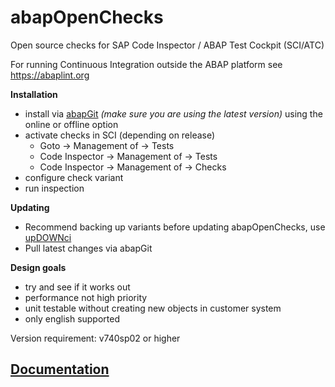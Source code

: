 abapOpenChecks
==============

Open source checks for SAP Code Inspector / ABAP Test Cockpit (SCI/ATC)

For running Continuous Integration outside the ABAP platform see https://abaplint.org

**Installation**
- install via [abapGit](https://abapgit.org) *(make sure you are using the latest version)* using the online or offline option
- activate checks in SCI (depending on release)
  - Goto -> Management of -> Tests
  - Code Inspector -> Management of -> Tests
  - Code Inspector -> Management of -> Checks 
- configure check variant
- run inspection

**Updating**
- Recommend backing up variants before updating abapOpenChecks, use [upDOWNci](https://github.com/larshp/upDOWNci)
- Pull latest changes via abapGit

**Design goals**
- try and see if it works out
- performance not high priority
- unit testable without creating new objects in customer system
- only english supported

Version requirement: v740sp02 or higher

## [Documentation](https://docs.abapopenchecks.org)
